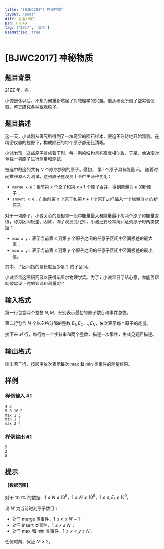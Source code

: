 ```yaml
---
title: "[BJWC2017] 神秘物质"
layout: "post"
diff: 省选/NOI-
pid: P7549
tag: ['2017', '北京']
usemathjax: true
---
```


# [BJWC2017] 神秘物质
## 题目背景

21ZZ 年，冬。

小诚退休以后，不知为何重新燃起了对物理学的兴趣。他从研究所借了些实验仪器，整天研究各种微观粒子。
## 题目描述

这一天，小诚刚从研究所得到了一块奇异的陨石样本，便迫不及待地开始观测。在精密仪器的视野下，构成陨石的每个原子都无比清晰。

小诚发现，这些原子排成若干列，每一列的结构具有高度相似性。于是，他决定对单独一列原子进行测量和测试。

被选中的这列共有 $N$ 个顺序排列的原子。最初， 第 $i$ 个原子具有能量 $E_i$。 随着时间推移和人为测试，这列原子在观测上会产生两种变化：

- `merge x e`：当前第 $x$ 个原子和第 $x + 1$ 个原子合并，得到能量为 $e$ 的新原子；
- `insert x e`：在当前第 $x$ 个原子和第 $x + 1$ 个原子之间插入一个能量为 $e$ 的新原子。

对于一列原子，小诚关心的是相邻一段中能量最大和能量最小的两个原子的能量差值，称为区间极差。因此，除了观测变化外，小诚还要经常统计这列原子的两类数据：

- `max x y`：表示当前第 $x$ 到第 $y$ 个原子之间的任意子区间中区间极差的最大值；
- `min x y`：表示当前第 $x$ 到第 $y$ 个原子之间的任意子区间中区间极差的最小值。

其中，子区间指的是长度至少是 $2$ 的子区间。

小诚坚信这项研究可以获得诺贝尔物理学奖。为了让小诚早日了结心愿，你能否帮助他实现上述的观测和测量呢？
## 输入格式

第一行包含两个整数 $N,M$，分别表示最初的原子数目和事件总数。

第二行包含 $N$ 个以空格分隔的整数 $E_1,E_2,...,E_N$，依次表示每个原子的能量。

接下来 $M$ 行，每行为一个字符串和两个整数，描述一次事件，格式见题目描述。
## 输出格式

输出若干行，按顺序依次表示每次 max 和 min 类事件的测量结果。
## 样例

### 样例输入 #1
```
4 3
5 8 10 2
max 1 3
min 1 3
max 2 4
```
### 样例输出 #1
```
5
2
8
```
## 提示

#### 【数据范围】

对于 $100\%$ 的数据，$1 \le N \le 10^5$，$1 \le M \le 10^5$，$1 \le e,E_i \le 10^9$。

设 $N'$ 为当前时刻原子数目：

- 对于 merge 类事件，$1 \le x \le N' - 1$；
- 对于 insert 类事件，$1 \le x \le N'$；
- 对于 max 和 min 类事件，$1 \le x < y \le N'$。

任何时刻，保证 $N' \ge 2$。
